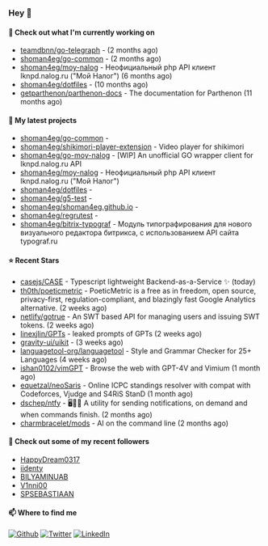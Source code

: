 ### Hey 👋

#### 👷 Check out what I'm currently working on

- [teamdbnn/go-telegraph](https://github.com/teamdbnn/go-telegraph) -  (2 months ago)
- [shoman4eg/go-common](https://github.com/shoman4eg/go-common) -  (2 months ago)
- [shoman4eg/moy-nalog](https://github.com/shoman4eg/moy-nalog) - Неофициальный php API клиент lknpd.nalog.ru (&#34;Мой Налог&#34;)  (6 months ago)
- [shoman4eg/dotfiles](https://github.com/shoman4eg/dotfiles) -  (10 months ago)
- [getparthenon/parthenon-docs](https://github.com/getparthenon/parthenon-docs) - The documentation for Parthenon (11 months ago)

#### 🌱 My latest projects

- [shoman4eg/go-common](https://github.com/shoman4eg/go-common) - 
- [shoman4eg/shikimori-player-extension](https://github.com/shoman4eg/shikimori-player-extension) - Video player for shikimori
- [shoman4eg/go-moy-nalog](https://github.com/shoman4eg/go-moy-nalog) - [WIP] An unofficial GO wrapper client for lknpd.nalog.ru API 
- [shoman4eg/moy-nalog](https://github.com/shoman4eg/moy-nalog) - Неофициальный php API клиент lknpd.nalog.ru (&#34;Мой Налог&#34;) 
- [shoman4eg/dotfiles](https://github.com/shoman4eg/dotfiles) - 
- [shoman4eg/g5-test](https://github.com/shoman4eg/g5-test) - 
- [shoman4eg/shoman4eg.github.io](https://github.com/shoman4eg/shoman4eg.github.io) - 
- [shoman4eg/regrutest](https://github.com/shoman4eg/regrutest) - 
- [shoman4eg/bitrix-typograf](https://github.com/shoman4eg/bitrix-typograf) - Модуль типографирования для нового визуального редактора битрикса, с использованием API сайта typograf.ru

#### ⭐ Recent Stars

- [casejs/CASE](https://github.com/casejs/CASE) - Typescript lightweight Backend-as-a-Service ✨  (today)
- [th0th/poeticmetric](https://github.com/th0th/poeticmetric) - PoeticMetric is a free as in freedom, open source, privacy-first, regulation-compliant, and blazingly fast Google Analytics alternative. (2 weeks ago)
- [netlify/gotrue](https://github.com/netlify/gotrue) - An SWT based API for managing users and issuing SWT tokens. (2 weeks ago)
- [linexjlin/GPTs](https://github.com/linexjlin/GPTs) - leaked prompts of GPTs (2 weeks ago)
- [gravity-ui/uikit](https://github.com/gravity-ui/uikit) -  (3 weeks ago)
- [languagetool-org/languagetool](https://github.com/languagetool-org/languagetool) - Style and Grammar Checker for 25&#43; Languages (4 weeks ago)
- [ishan0102/vimGPT](https://github.com/ishan0102/vimGPT) - Browse the web with GPT-4V and Vimium (1 month ago)
- [equetzal/neoSaris](https://github.com/equetzal/neoSaris) - Online ICPC standings resolver with compat with Codeforces, Vjudge and S4RiS StanD (1 month ago)
- [dschep/ntfy](https://github.com/dschep/ntfy) - 🖥️📱🔔 A utility for sending notifications, on demand and when commands finish. (2 months ago)
- [charmbracelet/mods](https://github.com/charmbracelet/mods) - AI on the command line (2 months ago)

#### 👯 Check out some of my recent followers

- [HappyDream0317](https://github.com/HappyDream0317)
- [iidenty](https://github.com/iidenty)
- [BILYAMINUAB](https://github.com/BILYAMINUAB)
- [V1nni00](https://github.com/V1nni00)
- [SPSEBASTIAAN](https://github.com/SPSEBASTIAAN)


#### 📫 Where to find me
<p>
<a href="https://github.com/shoman4eg" target="_blank"><img alt="Github" src="https://img.shields.io/badge/GitHub-%2312100E.svg?&style=for-the-badge&logo=Github&logoColor=white" /></a>
<a href="https://twitter.com/shoman4eg" target="_blank"><img alt="Twitter" src="https://img.shields.io/badge/twitter-%231DA1F2.svg?&style=for-the-badge&logo=twitter&logoColor=white" /></a>
<a href="https://www.linkedin.com/in/artemdubinin/" target="_blank"><img alt="LinkedIn" src="https://img.shields.io/badge/linkedin-%230077B5.svg?&style=for-the-badge&logo=linkedin&logoColor=white" /></a>
</p>

